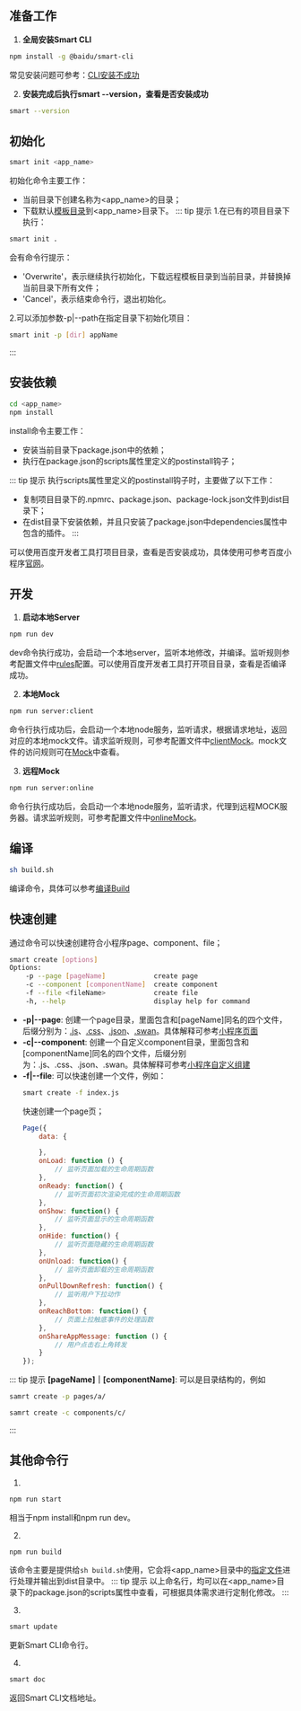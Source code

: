 ## 准备工作
1. **全局安装Smart CLI**
```sh
npm install -g @baidu/smart-cli
```
常见安装问题可参考：[CLI安装不成功](../question#cli安装不成功)

2. **安装完成后执行smart --version，查看是否安装成功**
```sh
smart --version
```
## 初始化
```sh
smart init <app_name>
```
初始化命令主要工作：
- 当前目录下创建名称为<app_name>的目录；
- 下载默认[模板目录](../menu/menu)到<app_name>目录下。
::: tip 提示
1.在已有的项目目录下执行：
```sh
smart init .
```
会有命令行提示：
- 'Overwrite'，表示继续执行初始化，下载远程模板目录到当前目录，并替换掉当前目录下所有文件；
- 'Cancel'，表示结束命令行，退出初始化。

2.可以添加参数-p|--path在指定目录下初始化项目：
```sh
smart init -p [dir] appName
```
:::

## 安装依赖
```sh
cd <app_name>
npm install
```
install命令主要工作：
- 安装当前目录下package.json中的依赖；
- 执行在package.json的scripts属性里定义的postinstall钩子；

::: tip 提示
执行scripts属性里定义的postinstall钩子时，主要做了以下工作：
- 复制项目目录下的.npmrc、package.json、package-lock.json文件到dist目录下；
- 在dist目录下安装依赖，并且只安装了package.json中dependencies属性中包含的插件。
:::

可以使用百度开发者工具打项目目录，查看是否安装成功，具体使用可参考百度小程序[官网](https://smartprogram.baidu.com/developer/index.html)。

## 开发
1. **启动本地Server**
```sh
npm run dev
```
dev命令执行成功，会启动一个本地server，监听本地修改，并编译。监听规则参考配置文件中[rules](../config#rules)配置。可以使用百度开发者工具打开项目目录，查看是否编译成功。

2. **本地Mock**
```sh
npm run server:client
```
命令行执行成功后，会启动一个本地node服务，监听请求，根据请求地址，返回对应的本地mock文件。请求监听规则，可参考配置文件中[clientMock](../config#clientMock)。mock文件的访问规则可在[Mock](../menu/mock)中查看。

3. **远程Mock**
```sh
npm run server:online
```
命令行执行成功后，会启动一个本地node服务，监听请求，代理到远程MOCK服务器。请求监听规则，可参考配置文件中[onlineMock](../config#onlineMock)。

## 编译
```sh
sh build.sh
```
编译命令，具体可以参考[编译Build](../menu/build)

## 快速创建
通过命令可以快速创建符合小程序page、component、file；
```sh 
smart create [options]
Options:
    -p --page [pageName]            create page
    -c --component [componentName]  create component
    -f --file <fileName>            create file
    -h, --help                      display help for command
```
 - **-p|--page**: 创建一个page目录，里面包含和[pageName]同名的四个文件，后缀分别为：[.js](https://smartprogram.baidu.com/docs/develop/framework/devjs/)、[.css](https://smartprogram.baidu.com/docs/develop/framework/devcss/)、[.json](https://smartprogram.baidu.com/docs/develop/framework/devjson/)、[.swan](https://smartprogram.baidu.com/docs/develop/framework/dev/)。具体解释可参考[小程序页面](https://smartprogram.baidu.com/docs/develop/framework/function_page/)
 - **-c|--component**: 创建一个自定义component目录，里面包含和[componentName]同名的四个文件，后缀分别为：.js、.css、.json、.swan。具体解释可参考[小程序自定义组建](https://smartprogram.baidu.com/docs/develop/framework/custom-component/)
 - **-f|--file**: 可以快速创建一个文件，例如：
    ```sh
    smart create -f index.js
    ```
    快速创建一个page页；
    ```javascript
    Page({
        data: {

        },
        onLoad: function () {
            // 监听页面加载的生命周期函数
        },
        onReady: function() {
            // 监听页面初次渲染完成的生命周期函数
        },
        onShow: function() {
            // 监听页面显示的生命周期函数
        },
        onHide: function() {
            // 监听页面隐藏的生命周期函数
        },
        onUnload: function() {
            // 监听页面卸载的生命周期函数
        },
        onPullDownRefresh: function() {
            // 监听用户下拉动作
        },
        onReachBottom: function() {
            // 页面上拉触底事件的处理函数
        },
        onShareAppMessage: function () {
            // 用户点击右上角转发
        }
    });
    ```


::: tip 提示
**[pageName]｜[componentName]**: 可以是目录结构的，例如 
```sh
samrt create -p pages/a/

samrt create -c components/c/
```
:::

## 其他命令行
1.
```sh
npm run start
```
相当于npm install和npm run dev。

2.
```sh
npm run build
```
该命令主要是提供给``` sh build.sh ```使用，它会将<app_name>目录中的[指定文件](../config#rules)进行处理并输出到dist目录中。
::: tip 提示
以上命名行，均可以在<app_name>目录下的package.json的scripts属性中查看，可根据具体需求进行定制化修改。
:::

3.
```sh
smart update
```
更新Smart CLI命令行。

4.
```sh
smart doc
```
返回Smart CLI文档地址。
